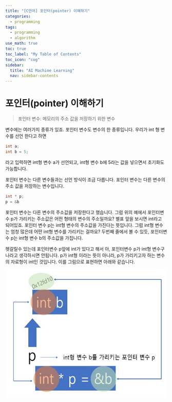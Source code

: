 ```yaml
---
title: "[C언어] 포인터(pointer) 이해하기" 
categories:
  - programming
tags:
  - programming
  - algorithm
use_math: true
toc: true
toc_label: "My Table of Contents"
toc_icon: "cog"
sidebar:
  title: "AI Machine Learning"
  nav: sidebar-contents
---
```


# 포인터(pointer) 이해하기

> 포인터 변수: 메모리의 주소 값을 저장하기 위한 변수

변수에는 여러가지 종류가 있죠. 
포인터 변수도 변수의 한 종류입니다. 
우리가 int 형 변수를 선언 한다고 하면

```c
int a;
int b = 5;
```

라고 입력하면 int형 변수 a가 선언되고, 
int형 변수 b에 5라는 값을 넣으면서 초기화도 가능합니다. 

포인터 변수는 다른 변수들과는 선언 방식이 조금 다릅니다. 
포인터 변수는 다른 변수의 주소 값을 저장하는 변수입니다. 

```c
int * p;
p = &b
```

포인터 변수는 다른 변수의 주소값을 저장한다고 했습니다.
그럼 위의 예에서 포인터변수 p가 가리키는 주소값은 어떤 형태의 변수의 주소일까요? 
별표 앞을 보시면 int라고 되어있죠. 
포인터 변수 p는 int형 변수의 주소값을 가진다는 뜻입니다. 
그럼 int형 변수는 엄청 많은데 어떤 int형 변수를 가리키는 걸까요? 
두번째 줄에서 볼 수 있듯, 포인터변수 p는 int형 변수 b의 주소값을 가집니다. 


헷갈릴수 있는데 포인터변수 p앞에 int가 있다고 해서 
아, 포인터변수 p가 int형 변수구나라고 생각하시면 안됩니다. 
p가 int형 이라는 뜻이 아니라, p가 가리키고자 하는 변수의 자료형이 int인 것입니다.
이를 그림으로 표현하면 아래와 같습니다. 

<center><img src="/assets/images/pointer/01.JPG" width="500" height="400"></center>


